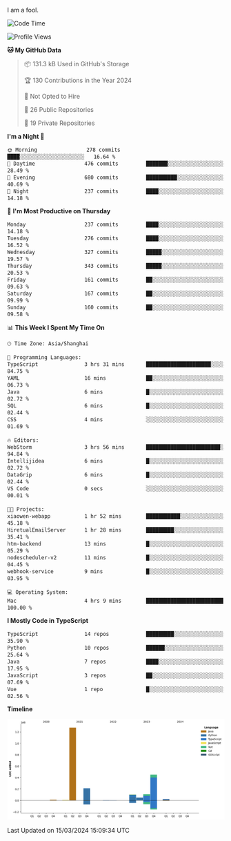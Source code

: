 I am a fool.

<!--START_SECTION:waka-->
![Code Time](http://img.shields.io/badge/Code%20Time-1%2C253%20hrs%2023%20mins-blue)

![Profile Views](http://img.shields.io/badge/Profile%20Views-2-blue)

**🐱 My GitHub Data** 

> 📦 131.3 kB Used in GitHub's Storage 
 > 
> 🏆 130 Contributions in the Year 2024
 > 
> 🚫 Not Opted to Hire
 > 
> 📜 26 Public Repositories 
 > 
> 🔑 19 Private Repositories 
 > 
**I'm a Night 🦉** 

```text
🌞 Morning                278 commits         ████░░░░░░░░░░░░░░░░░░░░░   16.64 % 
🌆 Daytime                476 commits         ███████░░░░░░░░░░░░░░░░░░   28.49 % 
🌃 Evening                680 commits         ██████████░░░░░░░░░░░░░░░   40.69 % 
🌙 Night                  237 commits         ████░░░░░░░░░░░░░░░░░░░░░   14.18 % 
```
📅 **I'm Most Productive on Thursday** 

```text
Monday                   237 commits         ████░░░░░░░░░░░░░░░░░░░░░   14.18 % 
Tuesday                  276 commits         ████░░░░░░░░░░░░░░░░░░░░░   16.52 % 
Wednesday                327 commits         █████░░░░░░░░░░░░░░░░░░░░   19.57 % 
Thursday                 343 commits         █████░░░░░░░░░░░░░░░░░░░░   20.53 % 
Friday                   161 commits         ██░░░░░░░░░░░░░░░░░░░░░░░   09.63 % 
Saturday                 167 commits         ██░░░░░░░░░░░░░░░░░░░░░░░   09.99 % 
Sunday                   160 commits         ██░░░░░░░░░░░░░░░░░░░░░░░   09.58 % 
```


📊 **This Week I Spent My Time On** 

```text
🕑︎ Time Zone: Asia/Shanghai

💬 Programming Languages: 
TypeScript               3 hrs 31 mins       █████████████████████░░░░   84.75 % 
YAML                     16 mins             ██░░░░░░░░░░░░░░░░░░░░░░░   06.73 % 
Java                     6 mins              █░░░░░░░░░░░░░░░░░░░░░░░░   02.72 % 
SQL                      6 mins              █░░░░░░░░░░░░░░░░░░░░░░░░   02.44 % 
CSS                      4 mins              ░░░░░░░░░░░░░░░░░░░░░░░░░   01.69 % 

🔥 Editors: 
WebStorm                 3 hrs 56 mins       ████████████████████████░   94.84 % 
Intellijidea             6 mins              █░░░░░░░░░░░░░░░░░░░░░░░░   02.72 % 
DataGrip                 6 mins              █░░░░░░░░░░░░░░░░░░░░░░░░   02.44 % 
VS Code                  0 secs              ░░░░░░░░░░░░░░░░░░░░░░░░░   00.01 % 

🐱‍💻 Projects: 
xiaowen-webapp           1 hr 52 mins        ███████████░░░░░░░░░░░░░░   45.18 % 
HiretualEmailServer      1 hr 28 mins        █████████░░░░░░░░░░░░░░░░   35.41 % 
htm-backend              13 mins             █░░░░░░░░░░░░░░░░░░░░░░░░   05.29 % 
nodescheduler-v2         11 mins             █░░░░░░░░░░░░░░░░░░░░░░░░   04.45 % 
webhook-service          9 mins              █░░░░░░░░░░░░░░░░░░░░░░░░   03.95 % 

💻 Operating System: 
Mac                      4 hrs 9 mins        █████████████████████████   100.00 % 
```

**I Mostly Code in TypeScript** 

```text
TypeScript               14 repos            █████████░░░░░░░░░░░░░░░░   35.90 % 
Python                   10 repos            ██████░░░░░░░░░░░░░░░░░░░   25.64 % 
Java                     7 repos             ████░░░░░░░░░░░░░░░░░░░░░   17.95 % 
JavaScript               3 repos             ██░░░░░░░░░░░░░░░░░░░░░░░   07.69 % 
Vue                      1 repo              █░░░░░░░░░░░░░░░░░░░░░░░░   02.56 % 
```



**Timeline**

![Lines of Code chart](https://raw.githubusercontent.com/VeejaLiu/VeejaLiu/master/assets/bar_graph.png)


 Last Updated on 15/03/2024 15:09:34 UTC
<!--END_SECTION:waka-->

